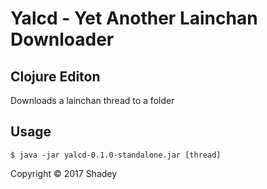 # Yalcd - Yet Another Lainchan Downloader 
## Clojure Editon
Downloads a lainchan thread to a folder


## Usage
    $ java -jar yalcd-0.1.0-standalone.jar [thread]


Copyright © 2017 Shadey

